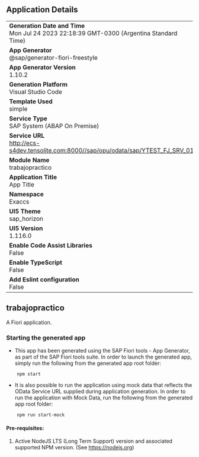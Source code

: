 ## Application Details
|               |
| ------------- |
|**Generation Date and Time**<br>Mon Jul 24 2023 22:18:39 GMT-0300 (Argentina Standard Time)|
|**App Generator**<br>@sap/generator-fiori-freestyle|
|**App Generator Version**<br>1.10.2|
|**Generation Platform**<br>Visual Studio Code|
|**Template Used**<br>simple|
|**Service Type**<br>SAP System (ABAP On Premise)|
|**Service URL**<br>http://ecs-s4dev.tensolite.com:8000//sap/opu/odata/sap/YTEST_FJ_SRV_01
|**Module Name**<br>trabajopractico|
|**Application Title**<br>App Title|
|**Namespace**<br>Exaccs|
|**UI5 Theme**<br>sap_horizon|
|**UI5 Version**<br>1.116.0|
|**Enable Code Assist Libraries**<br>False|
|**Enable TypeScript**<br>False|
|**Add Eslint configuration**<br>False|

## trabajopractico

A Fiori application.

### Starting the generated app

-   This app has been generated using the SAP Fiori tools - App Generator, as part of the SAP Fiori tools suite.  In order to launch the generated app, simply run the following from the generated app root folder:

```
    npm start
```

- It is also possible to run the application using mock data that reflects the OData Service URL supplied during application generation.  In order to run the application with Mock Data, run the following from the generated app root folder:

```
    npm run start-mock
```

#### Pre-requisites:

1. Active NodeJS LTS (Long Term Support) version and associated supported NPM version.  (See https://nodejs.org)


